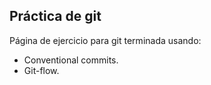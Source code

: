 ## Práctica de git

Página de ejercicio para git terminada usando:
- Conventional commits.
- Git-flow.